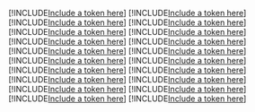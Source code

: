 [!INCLUDE[Include a token here](refs1522014038433/r1.md)]
[!INCLUDE[Include a token here](refs1522014038433/r2.md)]
[!INCLUDE[Include a token here](refs1522014038433/r3.md)]
[!INCLUDE[Include a token here](refs1522014038433/r4.md)]
[!INCLUDE[Include a token here](refs1522014038433/r5.md)]
[!INCLUDE[Include a token here](refs1522014038433/r6.md)]
[!INCLUDE[Include a token here](refs1522014038433/r7.md)]
[!INCLUDE[Include a token here](refs1522014038433/r8.md)]
[!INCLUDE[Include a token here](refs1522014038433/r9.md)]
[!INCLUDE[Include a token here](refs1522014038433/r10.md)]
[!INCLUDE[Include a token here](refs1522014038433/r11.md)]
[!INCLUDE[Include a token here](refs1522014038433/r12.md)]
[!INCLUDE[Include a token here](refs1522014038433/r13.md)]
[!INCLUDE[Include a token here](refs1522014038433/r14.md)]
[!INCLUDE[Include a token here](refs1522014038433/r15.md)]
[!INCLUDE[Include a token here](refs1522014038433/r16.md)]
[!INCLUDE[Include a token here](refs1522014038433/r17.md)]
[!INCLUDE[Include a token here](refs1522014038433/r18.md)]
[!INCLUDE[Include a token here](refs1522014038433/r19.md)]
[!INCLUDE[Include a token here](refs1522014038433/r20.md)]